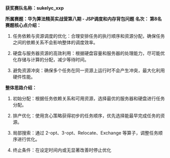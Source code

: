 **获奖赛队名称：sukelyc_xxp**

**所属赛题：华为算法精英实战营第八期 - JSP调度和内存背包问题**
**名次： 第8名** 
**赛题核心点介绍：**

1.  任务依赖与资源调度的优化：合理安排任务的执行顺序和资源分配，确保任务之间的依赖关系不会影响整体的调度效率。

2.  硬盘与服务器资源的高效利用：根据硬盘容量和服务器的处理能力，尽可能优化存储与计算的分配，减少等待时间。

3.  避免资源冲突：确保多个任务在同一资源上运行时不会产生冲突，最大化利用硬件性能。

**整体思路介绍：**

1.  初始分配：根据任务依赖关系和可用资源，选择最优的服务器和硬盘进行任务分配。

2.  排产优化：使用贪心策略获得初步的任务顺序，优先选择能最早完成任务的资源。

3.  局部搜索：通过 2-opt、3-opt、Relocate、Exchange
    等算子，调整任务顺序进行优化。

4.  终止条件：在设定时间内或无显著改善时停止优化
